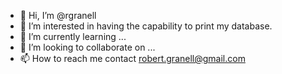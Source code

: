 - 👋 Hi, I’m @rgranell
- 👀 I’m interested in having the capability to print my database.
- 🌱 I’m currently learning ...
- 💞️ I’m looking to collaborate on ...
- 📫 How to reach me contact robert.granell@gmail.com 

<!---
rgranell/rgranell is a ✨ special ✨ repository because its `README.md` (this file) appears on your GitHub profile.
You can click the Preview link to take a look at your changes.
--->
